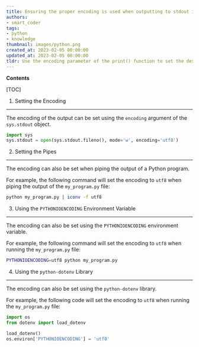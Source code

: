 ```yaml
---
title: Ensuring the proper encoding is used when outputting to stdout in python
authors:
- smart_coder
tags:
- python
- knowledge
thumbnail: images/python.png
created_at: 2023-02-05 00:00:00
updated_at: 2023-02-05 00:00:00
tldr: Use the encoding parameter of the print() function to set the desired encoding.
---
```


**Contents**

[TOC]

1. Setting the Encoding
----------------------------
The encoding of the output can be set using the `encoding` argument of the `sys.stdout` object.

```python
import sys
sys.stdout = open(sys.stdout.fileno(), mode='w', encoding='utf8')
```

2. Setting the Pipes
------------------------
The encoding can also be set when piping the output of a Python program.

For example, the following command will set the encoding to `utf8` when piping the output of the `my_program.py` file:

```bash
python my_program.py | iconv -f utf8
```

3. Using the `PYTHONIOENCODING` Environment Variable
---------------------------------------------------------
The encoding can also be set using the `PYTHONIOENCODING` environment variable.

For example, the following command will set the encoding to `utf8` when running the `my_program.py` file:

```bash
PYTHONIOENCODING=utf8 python my_program.py
```

4. Using the `python-dotenv` Library
---------------------------------------
The encoding can also be set using the `python-dotenv` library.

For example, the following code will set the encoding to `utf8` when running the `my_program.py` file:

```python
import os
from dotenv import load_dotenv

load_dotenv()
os.environ['PYTHONIOENCODING'] = 'utf8'
```
